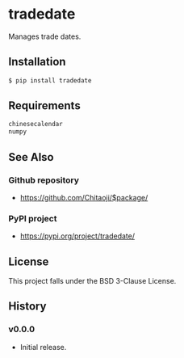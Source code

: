 # tradedate
Manages trade dates.

## Installation
```sh
$ pip install tradedate
```

## Requirements
```txt
chinesecalendar
numpy
```

## See Also
### Github repository
* https://github.com/Chitaoji/$package/

### PyPI project
* https://pypi.org/project/tradedate/

## License
This project falls under the BSD 3-Clause License.

## History
### v0.0.0
* Initial release.